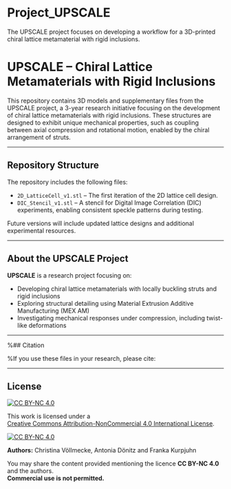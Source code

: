 # Project_UPSCALE
The UPSCALE project focuses on developing a workflow for a 3D-printed chiral lattice metamaterial with rigid inclusions.

# UPSCALE – Chiral Lattice Metamaterials with Rigid Inclusions

This repository contains 3D models and supplementary files from the UPSCALE project, a 3-year research initiative focusing on the development of chiral lattice metamaterials with rigid inclusions. These structures are designed to exhibit unique mechanical properties, such as coupling between axial compression and rotational motion, enabled by the chiral arrangement of struts.

---

## Repository Structure

The repository includes the following files:

- `2D_LatticeCell_v1.stl` – The first iteration of the 2D lattice cell design.  
- `DIC_Stencil_v1.stl` – A stencil for Digital Image Correlation (DIC) experiments, enabling consistent speckle patterns during testing.  

Future versions will include updated lattice designs and additional experimental resources.

---

## About the UPSCALE Project

**UPSCALE** is a research project focusing on:
- Developing chiral lattice metamaterials with locally buckling struts and rigid inclusions
- Exploring structural detailing using Material Extrusion Additive Manufacturing (MEX AM)
- Investigating mechanical responses under compression, including twist-like deformations

---

%## Citation

%If you use these files in your research, please cite:

---

## License

[![CC BY-NC 4.0][cc-by-nc-shield]][cc-by-nc]

This work is licensed under a  
[Creative Commons Attribution-NonCommercial 4.0 International License][cc-by-nc].

[![CC BY-NC 4.0][cc-by-nc-image]][cc-by-nc]

[cc-by-nc]: http://creativecommons.org/licenses/by-nc/4.0/  
[cc-by-nc-image]: https://i.creativecommons.org/l/by-nc/4.0/88x31.png  
[cc-by-nc-shield]: https://img.shields.io/badge/License-CC%20BY--NC%204.0-lightgrey.svg

**Authors:** Christina Völlmecke, Antonia Dönitz and Franka Kurpjuhn

You may share the content provided mentioning the licence **CC BY-NC 4.0** and the authors.  
**Commercial use is not permitted.**
